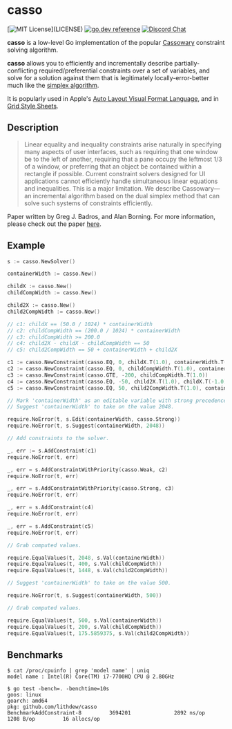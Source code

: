 # casso

[![MIT License](https://img.shields.io/apm/l/atomic-design-ui.svg?)](LICENSE)
[![go.dev reference](https://img.shields.io/badge/go.dev-reference-007d9c?logo=go&logoColor=white&style=flat-square)](https://pkg.go.dev/github.com/lithdew/casso)
[![Discord Chat](https://img.shields.io/discord/697002823123992617)](https://discord.gg/HZEbkeQ)

**casso** is a low-level Go implementation of the popular [Cassowary](https://constraints.cs.washington.edu/cassowary/cassowary-tr.pdf) constraint solving algorithm.
 
**casso** allows you to efficiently and incrementally describe partially-conflicting required/preferential constraints over a set of variables, and solve for a solution against them that is legitimately locally-error-better much like the [simplex algorithm](https://en.wikipedia.org/wiki/Simplex_algorithm).

It is popularly used in Apple's [Auto Layout Visual Format Language](https://developer.apple.com/library/archive/documentation/UserExperience/Conceptual/AutolayoutPG/VisualFormatLanguage.html), and in [Grid Style Sheets](https://gss.github.io/guides/ccss).

## Description

> Linear equality and inequality constraints arise naturally in specifying many aspects of user interfaces, such as requiring that one window be to the left of another, requiring that a pane occupy the leftmost 1/3 of a window, or preferring that an object be contained within a rectangle if possible. Current constraint solvers designed for UI applications cannot efficiently handle simultaneous linear equations and inequalities. This is a major limitation. We describe Cassowary—an incremental algorithm based on the dual simplex method that can solve such systems of constraints efficiently.

Paper written by Greg J. Badros, and Alan Borning. For more information, please check out the paper [here](https://constraints.cs.washington.edu/cassowary/cassowary-tr.pdf).

## Example

```go
s := casso.NewSolver()

containerWidth := casso.New()

childX := casso.New()
childCompWidth := casso.New()

child2X := casso.New()
child2CompWidth := casso.New()

// c1: childX == (50.0 / 1024) * containerWidth
// c2: childCompWidth == (200.0 / 1024) * containerWidth
// c3: childCompWidth >= 200.0
// c4: child2X - childX - childCompWidth == 50
// c5: child2CompWidth == 50 + containerWidth + child2X

c1 := casso.NewConstraint(casso.EQ, 0, childX.T(1.0), containerWidth.T(-50.0/1024))
c2 := casso.NewConstraint(casso.EQ, 0, childCompWidth.T(1.0), containerWidth.T(-200.0/1024))
c3 := casso.NewConstraint(casso.GTE, -200, childCompWidth.T(1.0))
c4 := casso.NewConstraint(casso.EQ, -50, child2X.T(1.0), childX.T(-1.0), childCompWidth.T(-1.0))
c5 := casso.NewConstraint(casso.EQ, 50, child2CompWidth.T(1.0), containerWidth.T(-1.0), child2X.T(1.0))

// Mark 'containerWidth' as an editable variable with strong precedence.
// Suggest 'containerWidth' to take on the value 2048.

require.NoError(t, s.Edit(containerWidth, casso.Strong))
require.NoError(t, s.Suggest(containerWidth, 2048))

// Add constraints to the solver.

_, err := s.AddConstraint(c1)
require.NoError(t, err)

_, err = s.AddConstraintWithPriority(casso.Weak, c2)
require.NoError(t, err)

_, err = s.AddConstraintWithPriority(casso.Strong, c3)
require.NoError(t, err)

_, err = s.AddConstraint(c4)
require.NoError(t, err)

_, err = s.AddConstraint(c5)
require.NoError(t, err)

// Grab computed values.

require.EqualValues(t, 2048, s.Val(containerWidth))
require.EqualValues(t, 400, s.Val(childCompWidth))
require.EqualValues(t, 1448, s.Val(child2CompWidth))

// Suggest 'containerWidth' to take on the value 500.

require.NoError(t, s.Suggest(containerWidth, 500))

// Grab computed values.

require.EqualValues(t, 500, s.Val(containerWidth))
require.EqualValues(t, 200, s.Val(childCompWidth))
require.EqualValues(t, 175.5859375, s.Val(child2CompWidth))
```

## Benchmarks

```
$ cat /proc/cpuinfo | grep 'model name' | uniq
model name : Intel(R) Core(TM) i7-7700HQ CPU @ 2.80GHz

$ go test -bench=. -benchtime=10s
goos: linux
goarch: amd64
pkg: github.com/lithdew/casso
BenchmarkAddConstraint-8         3694201              2892 ns/op            1208 B/op         16 allocs/op
```